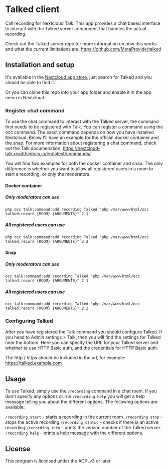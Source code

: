 # Talked client

Call recording for Nextcloud Talk. This app provides a chat based interface to interact with the Talked server component that handles the actual recording.

Check out the Talked server repo for more information on how this works and what the current limitations are. https://github.com/MetaProvide/talked

## Installation and setup

It's available in the [Nextcloud app store](https://apps.nextcloud.com/apps/talked), just search for Talked and you should be able to find it.

Or you can clone this repo into your app folder and enable it in the app menu in Nextcloud.

### Register chat command

To use the chat command to interact with the Talked server, the command first needs to be registered with Talk. You can register a command using the occ command. The exact command depends on how you have installed Nextcloud. Below I'll have an example for the official docker container and the snap. For more information about registering a chat command, check out the Talk documenation: https://nextcloud-talk.readthedocs.io/en/latest/commands/

You will find two examples for both the docker container and snap. The only difference is whether you want to allow all registered users in a room to start a recording, or only the moderators.

#### Docker container

##### Only moderators can use
```
php occ talk:command:add recording Talked "php /var/www/html/occ talked:record {ROOM} {ARGUMENTS}" 2 1
```
##### All registered users can use
```
php occ talk:command:add recording Talked "php /var/www/html/occ talked:record {ROOM} {ARGUMENTS}" 2 2
```

#### Snap

##### Only moderators can use
```
occ talk:command:add recording Talked "php /var/www/html/occ talked:record {ROOM} {ARGUMENTS}" 2 1
```
##### All registered users can use
```
occ talk:command:add recording Talked "php /var/www/html/occ talked:record {ROOM} {ARGUMENTS}" 2 2
```

### Configuring Talked

After you have registered the Talk command you should configure Talked. If you head to Admin settings > Talk, then you will find the settings for Talked near the bottom. Here you can specify the URL for your Talked server and whether to use HTTP Basic auth, and the credentials for HTTP Basic auth.

The http / https should be included in the url, for example: https://talked.example.com

## Usage

To use Talked, simply use the `/recording` command in a chat room. If you don't specify any options or run `/recording help` you will get a help message telling you about the different options. The following options are available:

`/recording start` - starts a recording in the current room.
`/recording stop`  - stops the active recording
`/recording status` - checks if there is an active recording
`/recording info` - prints the version number of the Talked server.
`/recording help` - prints a help message with the different options.

## License

This program is licensed under the AGPLv3 or later.
